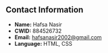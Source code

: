 ## Contact Information

- **Name:** Hafsa Nasir
- **CWID:** 884526732
- **Email:** hafsanasir2002@gmail.com
- **Language:** HTML, CSS

